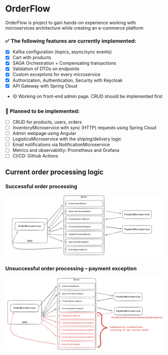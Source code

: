 # OrderFlow
OrderFlow is project to gain hands-on experience working with microservices architecture while creating an e-commerce platform

### ✅ The following features are currently implemented: 
- [x] Kafka configuration (topics, async/sync events)
- [x] Cart with products
- [x] SAGA Orchestration + Compensating transactions
- [x] Validation of DTOs on endpoints
- [x] Custom exceptions for every microservice
- [x] Authorization, Authentication, Security with Keycloak
- [x] API Gateway with Spring Cloud
- 🟡 Working on front-end admin page. CRUD should be implemented first

### 📝 Planned to be implemented:
- [ ] CRUD for products, users, orders
- [ ] InventoryMicroservice with sync (HTTP) requests using Spring Cloud
- [ ] Admin webpage using Angular
- [ ] LogisticsMicroservice with the shiping/delivery logic
- [ ] Email notifications via NotificationMicroservice
- [ ] Metrics and observability: Prometheus and Grafana
- [ ] CI/CD: Github Actions

## Current order processing logic
### Successful order processing
![Sucessfull order processing](https://github.com/karmazinoleh/OrderFlow/blob/master/Screenshot%202025-07-28%20at%2017.28.04.png)
### Unsuccessful order processing – payment exception
![Unsuccessful order processing](https://github.com/karmazinoleh/OrderFlow/blob/master/Screenshot%202025-07-28%20at%2017.34.45.png)
